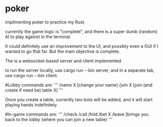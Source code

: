# poker
implimenting poker to practice my Rust.

currently the game logic is "complete", and there is a super dumb (random) AI to play against in the terminal.

It could definitely use an improvement to the UI, and possibly even a GUI if I wanted to go that far. But the main objective is complete.

The is a websocket-based server and client implemented.

to run the server locally, use cargo run --bin server, and in a separate tab, use cargo run --bin client.

#Lobby commands are:
'''
/name X [change your name]
/join X [join (and create if need be) table X]
'''

Once you create a table, currently two bots will be added, and it will start playing hands indefinitely.

#In-game commands are:
'''
/check
/call
/fold
/bet X
/leave [brings you back to the lobby (where you can join a new table)
'''
